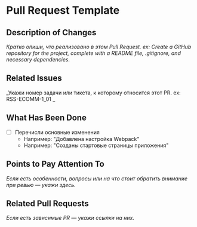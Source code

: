 # Pull Request Template

## Description of Changes

_Кратко опиши, что реализовано в этом Pull Request. ex: Create a GitHub repository for the project, complete with a README file, .gitignore, and necessary dependencies._

## Related Issues

_Укажи номер задачи или тикета, к которому относится этот PR. ex: RSS-ECOMM-1_01 _

## What Has Been Done

- [ ] Перечисли основные изменения
  - Например: "Добавлена настройка Webpack"
  - Например: "Созданы стартовые страницы приложения"

## Points to Pay Attention To

_Если есть особенности, вопросы или на что стоит обратить внимание при ревью — укажи здесь._

## Related Pull Requests

_Если есть зависимые PR — укажи ссылки на них._
